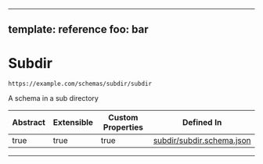
---
template: reference
foo: bar
---

# Subdir
```
https://example.com/schemas/subdir/subdir
```

A schema in a sub directory

| Abstract | Extensible | Custom Properties | Defined In |
|----------|------------|-------------------|------------|
| true | true | true | [subdir/subdir.schema.json](subdir/subdir.schema.json) |
---
